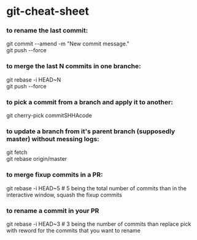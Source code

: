 # git-cheat-sheet

### to rename the last commit:
git commit --amend -m "New commit message."
<br/>
git push --force

### to merge the last N commits in one branche:
git rebase -i HEAD~N
<br/>
git push --force

### to pick a commit from a branch and apply it to another:
git cherry-pick commitSHHAcode

### to update a branch from it's parent branch (supposedly master) without messing logs:
git fetch
<br/>
git rebase origin/master

### to merge fixup commits in a PR:
git rebase -i HEAD~5 # 5 being the total number of commits
than in the interactive window, squash the fixup commits

### to rename a commit in your PR
git rebase -i HEAD~3 # 3 being the number of commits
than replace pick with reword for the commits that you want to rename
